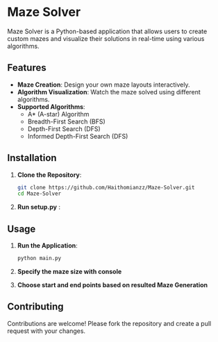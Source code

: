 
# Maze Solver

Maze Solver is a Python-based application that allows users to create custom mazes and visualize their solutions in real-time using various algorithms.

## Features

- **Maze Creation**: Design your own maze layouts interactively.
- **Algorithm Visualization**: Watch the maze solved using different algorithms.
- **Supported Algorithms**:
  - A* (A-star) Algorithm
  - Breadth-First Search (BFS)
  - Depth-First Search (DFS)
  - Informed Depth-First Search (DFS)

## Installation

1. **Clone the Repository**:

   ```bash
   git clone https://github.com/Haithomianzz/Maze-Solver.git
   cd Maze-Solver
   ```

2. **Run setup.py** :

## Usage

1. **Run the Application**:

   ```bash
   python main.py
   ```

2. **Specify the maze size with console**
   
3. **Choose start and end points based on resulted Maze Generation** 

## Contributing

Contributions are welcome! Please fork the repository and create a pull request with your changes.
 
